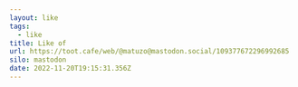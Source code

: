 ```yaml
---
layout: like
tags:
  - like
title: Like of
url: https://toot.cafe/web/@matuzo@mastodon.social/109377672296992685
silo: mastodon
date: 2022-11-20T19:15:31.356Z
---
```

